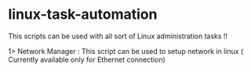 # linux-task-automation
This scripts can be used with all sort of Linux administration tasks !!

1> Network Manager :
  This script can be used to setup network in linux 
  ( Currently available only for Ethernet connection)

